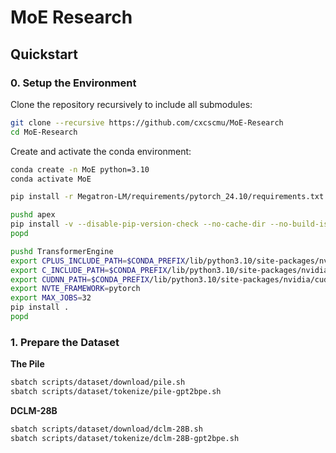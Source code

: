 # MoE Research

## Quickstart

### 0. Setup the Environment

Clone the repository recursively to include all submodules:

```bash
git clone --recursive https://github.com/cxcscmu/MoE-Research
cd MoE-Research
```

Create and activate the conda environment:

```bash
conda create -n MoE python=3.10
conda activate MoE

pip install -r Megatron-LM/requirements/pytorch_24.10/requirements.txt

pushd apex
pip install -v --disable-pip-version-check --no-cache-dir --no-build-isolation --config-settings "--build-option=--cpp_ext" --config-settings "--build-option=--cuda_ext" ./
popd

pushd TransformerEngine
export CPLUS_INCLUDE_PATH=$CONDA_PREFIX/lib/python3.10/site-packages/nvidia/nvtx/include:$CONDA_PREFIX/lib/python3.10/site-packages/nvidia/cudnn/include
export C_INCLUDE_PATH=$CONDA_PREFIX/lib/python3.10/site-packages/nvidia/nvtx/include:$CONDA_PREFIX/lib/python3.10/site-packages/nvidia/cudnn/include
export CUDNN_PATH=$CONDA_PREFIX/lib/python3.10/site-packages/nvidia/cudnn
export NVTE_FRAMEWORK=pytorch
export MAX_JOBS=32
pip install .
popd
```

### 1. Prepare the Dataset

**The Pile**

```bash
sbatch scripts/dataset/download/pile.sh
sbatch scripts/dataset/tokenize/pile-gpt2bpe.sh
```

**DCLM-28B**

```bash
sbatch scripts/dataset/download/dclm-28B.sh
sbatch scripts/dataset/tokenize/dclm-28B-gpt2bpe.sh
```
